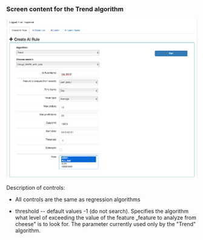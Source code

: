 ### Screen content for the Trend algorithm

![](/./media/media/image68.png)

Description of controls:

-   All controls are the same as regression algorithms

-   threshold -- default values -1 (do not search). Specifies the
    algorithm what level of exceeding the value of the feature „feature
    to analyze from cheese" is to look for. The parameter currently used
    only by the "Trend" algorithm.
